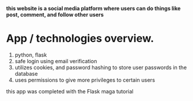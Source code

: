 

<h4>this website is a social media platform where users can do things like post, comment, and follow other users </h4>


<h1>App / technologies overview. </h1>


<ol>
  <li>python, flask</li>
  <li>safe login using email verification</li>
  <li>utilizes cookies,  and password hashing to store user passwords in the database</li>
  <li>uses permissions to give more privileges to certain users</li>
</ol>






this app was completed with the Flask maga tutorial
